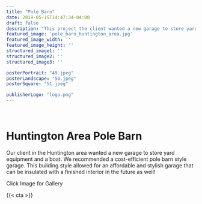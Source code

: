 ```yaml
---
title: "Pole Barn"
date: 2019-05-15T14:47:34-04:00
draft: false
description: "This project the client wanted a new garage to store yard equipment and a boat. We recommended and built a cost-efficient pole barn style garage that can be insulated with a finished interior in the future."
featured_image: 'pole_barn_huntington_area.jpg'
featured_image_width: ''
featured_image_height: ''
structured_image1: ''
structured_image2: ''
structured_image3: ''

posterPortrait: "49.jpeg"
posterLandscape: "50.jpeg"
posterSquare: "51.jpeg"

publisherLogo: "logo.png"
---
```

<br>
<h1 class="h2 col-10 mx4 pb3 pt3">Huntington Area Pole Barn
</h1>
<p class="col-10 mx3 pb1 pt1">Our client in the Huntington area wanted a new garage to store yard equipment and a boat. We recommended a cost-efficient pole barn style garage. This building style allowed for an affordable and stylish garage that can be insulated with a finished interior in the future as well!</p>
<p class="col-6 mx3 pb1 pt1">  <span>Click Image for Gallery</span>
<amp-img lightbox="hero"
  src="/pole_barn_huntington_area.jpg"
  width="400"
  height="300"
  layout="responsive">

</amp-img>

<div hidden>
  <amp-img lightbox="hero"
    src="/pole_barn_huntington_area_4.jpg"
    layout="responsive"
    width="400"
    height="710"></amp-img>
  <amp-img lightbox="hero"
    src="/pole_barn_huntington_area_3.jpg"
    width="400"
    height="300"
    layout="responsive"></amp-img>
</div>
</p>
{{< cta >}}
